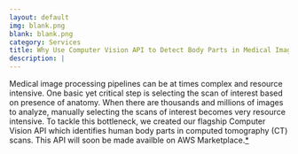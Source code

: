 ```yaml
---
layout: default
img: blank.png
blank: blank.png
category: Services
title: Why Use Computer Vision API to Detect Body Parts in Medical Imaging?
description: |
---
```


  Medical image processing pipelines can be at times complex and resource intensive.  One basic yet critical step is selecting the scan of interest based on presence of anatomy.  When there are thousands and millions of images to analyze, manually selecting the scans of interest becomes very resource intensive.  To tackle this bottleneck, we created our flagship Computer Vision API which identifies human body parts in computed tomography (CT) scans.  This API will soon be made availble on AWS Marketplace.<a href="#contact">*</a>

